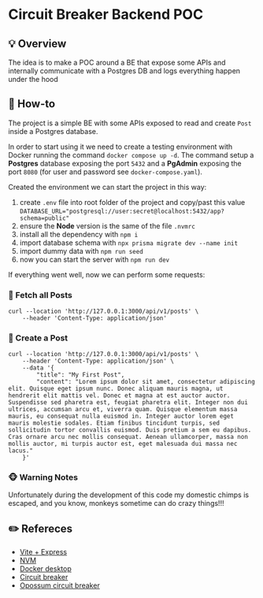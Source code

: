 # Circuit Breaker Backend POC

## :bulb: Overview

The idea is to make a POC around a BE that expose some APIs and internally communicate with a Postgres DB and logs everything happen under the hood

## :nut_and_bolt: How-to

The project is a simple BE with some APIs exposed to read and create `Post` inside a Postgres database.

In order to start using it we need to create a testing environment with Docker running the command `docker compose up -d`. The command setup a **Postgres** database exposing the port `5432` and a **PgAdmin** exposing the port `8080` (for user and password see `docker-compose.yaml`).

Created the environment we can start the project in this way:

1. create `.env` file into root folder of the project and copy/past this value `DATABASE_URL="postgresql://user:secret@localhost:5432/app?schema=public"`
2. ensure the **Node** version is the same of the file `.nvmrc`
3. install all the dependency with `npm i`
4. import database schema with `npx prisma migrate dev --name init`
5. import dummy data with `npm run seed`
6. now you can start the server with `npm run dev`

If everything went well, now we can perform some requests:

### :hammer: Fetch all Posts

```
curl --location 'http://127.0.0.1:3000/api/v1/posts' \
    --header 'Content-Type: application/json'
```

### :hammer: Create a Post

```
curl --location 'http://127.0.0.1:3000/api/v1/posts' \
    --header 'Content-Type: application/json' \
    --data '{
        "title": "My First Post",
        "content": "Lorem ipsum dolor sit amet, consectetur adipiscing elit. Quisque eget ipsum nunc. Donec aliquam mauris magna, ut hendrerit elit mattis vel. Donec et magna at est auctor auctor. Suspendisse sed pharetra est, feugiat pharetra elit. Integer non dui ultrices, accumsan arcu et, viverra quam. Quisque elementum massa mauris, eu consequat nulla euismod in. Integer auctor lorem eget mauris molestie sodales. Etiam finibus tincidunt turpis, sed sollicitudin tortor convallis euismod. Duis pretium a sem eu dapibus. Cras ornare arcu nec mollis consequat. Aenean ullamcorper, massa non mollis auctor, mi turpis auctor est, eget malesuada dui massa nec lacus."
    }'
```

### :monkey_face: Warning Notes

Unfortunately during the development of this code my domestic chimps is escaped, and you know, monkeys sometime can do crazy things!!!


## :pencil2: Refereces

- [Vite + Express](https://github.com/szymmis/vite-express)
- [NVM](https://github.com/nvm-sh/nvm)
- [Docker desktop](https://www.docker.com/products/docker-desktop/)
- [Circuit breaker](https://martinfowler.com/bliki/CircuitBreaker.html)
- [Opossum circuit breaker](https://github.com/nodeshift/opossum)

